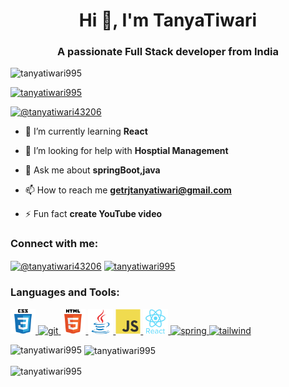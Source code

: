 <h1 align="center">Hi 👋, I'm TanyaTiwari</h1>
<h3 align="center">A passionate Full Stack developer from India</h3>

<p align="left"> <img src="https://komarev.com/ghpvc/?username=tanyatiwari995&label=Profile%20views&color=0e75b6&style=flat" alt="tanyatiwari995" /> </p>

<p align="left"> <a href="https://github.com/ryo-ma/github-profile-trophy"><img src="https://github-profile-trophy.vercel.app/?username=tanyatiwari995" alt="tanyatiwari995" /></a> </p>

<p align="left"> <a href="https://twitter.com/@tanyatiwari43206" target="blank"><img src="https://img.shields.io/twitter/follow/@tanyatiwari43206?logo=twitter&style=for-the-badge" alt="@tanyatiwari43206" /></a> </p>


- 🌱 I’m currently learning **React**

- 🤝 I’m looking for help with **Hosptial Management**

- 💬 Ask me about **springBoot,java**

- 📫 How to reach me **getrjtanyatiwari@gmail.com**

- ⚡ Fun fact **create YouTube video**

<h3 align="left">Connect with me:</h3>
<p align="left">
<a href="https://twitter.com/@tanyatiwari43206" target="blank"><img align="center" src="https://raw.githubusercontent.com/rahuldkjain/github-profile-readme-generator/master/src/images/icons/Social/twitter.svg" alt="@tanyatiwari43206" height="30" width="40" /></a>
<a href="https://linkedin.com/in/tanyatiwari995" target="blank"><img align="center" src="https://raw.githubusercontent.com/rahuldkjain/github-profile-readme-generator/master/src/images/icons/Social/linked-in-alt.svg" alt="tanyatiwari995" height="30" width="40" /></a>
</p>

<h3 align="left">Languages and Tools:</h3>
<p align="left"> <a href="https://www.w3schools.com/css/" target="_blank" rel="noreferrer"> <img src="https://raw.githubusercontent.com/devicons/devicon/master/icons/css3/css3-original-wordmark.svg" alt="css3" width="40" height="40"/> </a> <a href="https://git-scm.com/" target="_blank" rel="noreferrer"> <img src="https://www.vectorlogo.zone/logos/git-scm/git-scm-icon.svg" alt="git" width="40" height="40"/> </a> <a href="https://www.w3.org/html/" target="_blank" rel="noreferrer"> <img src="https://raw.githubusercontent.com/devicons/devicon/master/icons/html5/html5-original-wordmark.svg" alt="html5" width="40" height="40"/> </a> <a href="https://www.java.com" target="_blank" rel="noreferrer"> <img src="https://raw.githubusercontent.com/devicons/devicon/master/icons/java/java-original.svg" alt="java" width="40" height="40"/> </a> <a href="https://developer.mozilla.org/en-US/docs/Web/JavaScript" target="_blank" rel="noreferrer"> <img src="https://raw.githubusercontent.com/devicons/devicon/master/icons/javascript/javascript-original.svg" alt="javascript" width="40" height="40"/> </a> <a href="https://reactjs.org/" target="_blank" rel="noreferrer"> <img src="https://raw.githubusercontent.com/devicons/devicon/master/icons/react/react-original-wordmark.svg" alt="react" width="40" height="40"/> </a> <a href="https://spring.io/" target="_blank" rel="noreferrer"> <img src="https://www.vectorlogo.zone/logos/springio/springio-icon.svg" alt="spring" width="40" height="40"/> </a> <a href="https://tailwindcss.com/" target="_blank" rel="noreferrer"> <img src="https://www.vectorlogo.zone/logos/tailwindcss/tailwindcss-icon.svg" alt="tailwind" width="40" height="40"/> </a> </p>

<p><img align="left" src="https://github-readme-stats.vercel.app/api/top-langs?username=tanyatiwari995&show_icons=true&locale=en&layout=compact" alt="tanyatiwari995" /></p>

<p>&nbsp;<img align="center" src="https://github-readme-stats.vercel.app/api?username=tanyatiwari995&show_icons=true&locale=en" alt="tanyatiwari995" /></p>

<p><img align="center" src="https://github-readme-streak-stats.herokuapp.com/?user=tanyatiwari995&" alt="tanyatiwari995" /></p>
